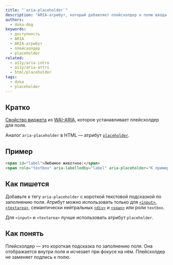 ```yaml
---
title: "`aria-placeholder`"
description: "ARIA-атрибут, который добавляет плейсхолдер к полю ввода."
authors:
  - doka-dog
keywords:
  - доступность
  - ARIA
  - ARIA-атрибут
  - плейсхолдер
  - placeholder
related:
  - a11y/aria-intro
  - a11y/aria-attrs
  - html/placeholder
tags:
  - doka
  - placeholder
---
```


## Кратко

[Свойство виджета](/aria-attrs/#atributy-vidzhetov) из [WAI-ARIA](/a11y/aria-intro/#specifikaciya), которое устанавливает плейсхолдер для поля.

Аналог `aria-placeholder` в HTML — атрибут [`placeholder`](/html/placeholder/).

## Пример

```html
<span id="label">Любимое животное:</span>
<span role="textbox" aria-labelledby="label" aria-placeholder="К примеру, голубоногая олуша" contenteditable></span>
```

## Как пишется

Добавьте к тегу `aria-placeholder` с короткой текстовой подсказкой по заполнению поля. Атрибут можно использовать только для [`<input>`](/html/input/), [`<textarea>`](/html/textarea/), семантически нейтральных [`<div>`](/html/div/) и [`<span>`](/html/span/) или роли `textbox`.

Для `<input>` и `<textarea>` лучше использовать атрибут `placeholder`.

## Как понять

Плейсхолдер — это короткая подсказка по заполнению поля. Она отображается внутри поля и исчезает при фокусе на нём. Плейсхолдер не заменяет подпись к полю.
